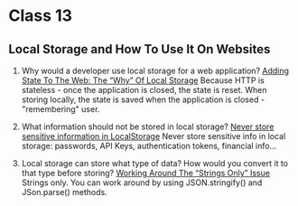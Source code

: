 # Class 13

## Local Storage and How To Use It On Websites

1. Why would a developer use local storage for a web application?
    [Adding State To The Web: The “Why” Of Local Storage](https://www.smashingmagazine.com/2010/10/local-storage-and-how-to-use-it/)
    Because HTTP is stateless - once the application is closed, the state is reset. When storing locally, the state is saved when the application is closed - "remembering" user.

2. What information should not be stored in local storage?
    [Never store sensitive information in LocalStorage](https://stackabuse.com/storing-data-in-the-browser-with-localstorage/)
    Never store sensitive info in local storage: passwords, API Keys, authentication tokens, financial info...

3. Local storage can store what type of data? How would you convert it to that type before storing?
    [Working Around The “Strings Only” Issue](https://www.smashingmagazine.com/2010/10/local-storage-and-how-to-use-it/)
    Strings only. You can work around by using JSON.stringify() and JSon.parse() methods.